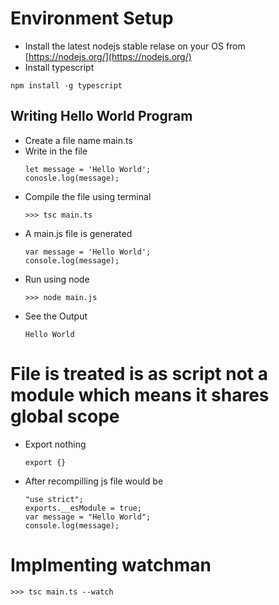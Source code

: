 # Environment Setup
- Install the latest nodejs stable relase on your OS from [https://nodejs.org/](https://nodejs.org/)
- Install typescript
 ```
 npm install -g typescript
 ```

## Writing Hello World Program
- Create a file name main.ts
- Write in the file
  ```
  let message = 'Hello World';
  conosle.log(message);
  ```
- Compile the file using terminal
  ```
  >>> tsc main.ts
  ```
- A main.js file is generated
  ```
  var message = 'Hello World';
  console.log(message);
  ```
- Run using node
  ```
  >>> node main.js
  ```
- See the Output
  ```
  Hello World
  ```


# File is treated is as script not a module which means it shares global scope
- Export nothing
   ```
   export {}
   ```
- After recompilling js file would be
  ```
  "use strict";
  exports.__esModule = true;
  var message = "Hello World";
  console.log(message);
  ```

# Implmenting watchman
```
>>> tsc main.ts --watch
```
